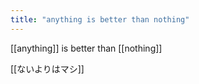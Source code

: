 ```yaml
---
title: "anything is better than nothing"
---
```


[[anything]] is better than [[nothing]]

[[ないよりはマシ]]
